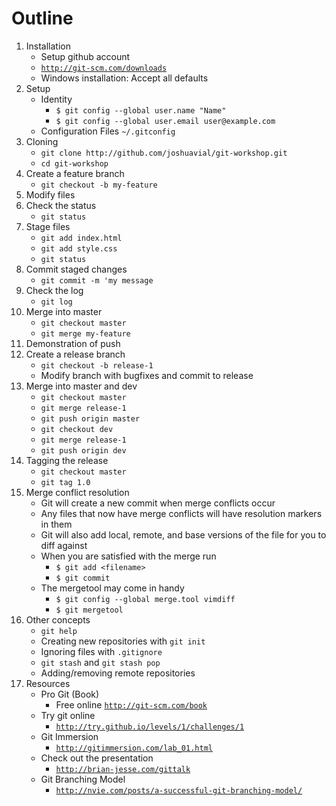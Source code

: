 # Outline

1. Installation
   * Setup github account
   * [`http://git-scm.com/downloads`](http://git-scm.com/downloads)
   * Windows installation: Accept all defaults
1. Setup
   * Identity 
     - `$ git config --global user.name "Name"`
     - `$ git config --global user.email user@example.com`
   * Configuration Files `~/.gitconfig`
1. Cloning
   * `git clone http://github.com/joshuavial/git-workshop.git`
   * `cd git-workshop`
1. Create a feature branch
   * `git checkout -b my-feature`
1. Modify files 
1. Check the status
   * `git status`
1. Stage files
   * `git add index.html`
   * `git add style.css`
   * `git status`
1. Commit staged changes
   * `git commit -m 'my message`
1. Check the log
    * `git log`
1. Merge into master
    * `git checkout master`
    * `git merge my-feature`
1. Demonstration of push
1. Create a release branch
    * `git checkout -b release-1`
    * Modify branch with bugfixes and commit to release
1. Merge into master and dev
    * `git checkout master`
    * `git merge release-1`
    * `git push origin master`
    * `git checkout dev`
    * `git merge release-1`
    * `git push origin dev`
1. Tagging the release
    * `git checkout master`
    * `git tag 1.0`
1. Merge conflict resolution
    * Git will create a new commit when merge conflicts occur
    * Any files that now have merge conflicts will have resolution markers in them
    * Git will also add local, remote, and base versions of the file for you to diff against
    * When you are satisfied with the merge run
      - `$ git add <filename>`
      - `$ git commit`
    * The mergetool may come in handy
      - `$ git config --global merge.tool vimdiff`
      - `$ git mergetool`
1. Other concepts
    * `git help`
    * Creating new repositories with `git init`
    * Ignoring files with `.gitignore`
    * `git stash` and `git stash pop`
    * Adding/removing remote repositories
1. Resources
    * Pro Git (Book)
      - Free online [`http://git-scm.com/book`](http://git-scm.com/book)
    * Try git online
      - [`http://try.github.io/levels/1/challenges/1`](http://try.github.io/levels/1/challenges/1)
    * Git Immersion
      - [`http://gitimmersion.com/lab_01.html`](http://gitimmersion.com/lab_01.html)
    * Check out the presentation
      - [`http://brian-jesse.com/gittalk`](http://brian-jesse.com/gittalk)
    * Git Branching Model
      - [`http://nvie.com/posts/a-successful-git-branching-model/`](http://nvie.com/posts/a-successful-git-branching-model/)

